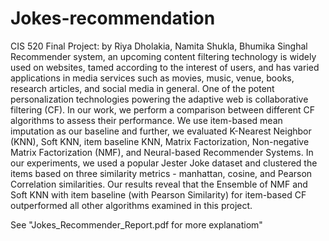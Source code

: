 # Jokes-recommendation
CIS 520 Final Project: by Riya Dholakia, Namita Shukla, Bhumika Singhal
\
Recommender system, an upcoming content filtering technology is widely used on websites, tamed according to the interest of users, and has varied applications in media services such as movies, music, venue, books, research articles, and social media in general. One of the potent personalization technologies powering the adaptive web is collaborative filtering (CF). In our work, we perform a comparison between different CF algorithms to assess their performance. We use item-based mean imputation as our baseline and further, we evaluated K-Nearest Neighbor (KNN), Soft KNN, item baseline KNN, Matrix Factorization, Non-negative Matrix Factorization (NMF), and Neural-based Recommender Systems. In our experiments, we used a popular Jester Joke dataset and clustered the items based on three similarity metrics - manhattan, cosine, and Pearson Correlation similarities. Our results reveal that the Ensemble of NMF and Soft KNN with item baseline (with Pearson Similarity) for item-based CF outperformed all other algorithms examined in this project.

See "Jokes_Recommender_Report.pdf for more explanatiom"
